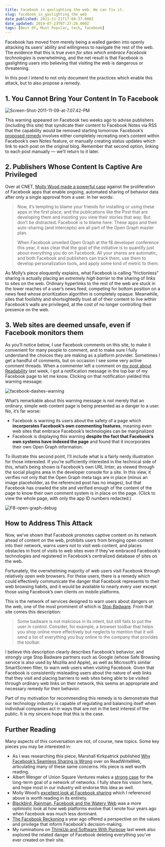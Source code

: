 ```yaml
---
title: Facebook is gaslighting the web. We can fix it.
slug: facebook_is_gaslighting_the_web
date_published: 2011-11-21T17:08:37.000Z
date_updated: 2019-07-23T07:27:26.000Z
tags: [Best Of, Most Popular, tech, facebook]
---
```


Facebook has moved from merely being a walled garden into openly attacking its users’ ability and willingness to navigate the rest of the web. The evidence that this is true *even for sites which embrace Facebook technologies* is overwhelming, and the net result is that Facebook is gaslighting users into believing that visiting the web is dangerous or threatening.

In this post I intend to not only document the practices which enable this attack, but to also propose a remedy.

## 1. You Cannot Bring Your Content In To Facebook

![Screen-Shot-2011-11-09-at-7.07.42-PM](https://cdn.glitch.global/c4e475b2-a54e-47e0-973c-ed0bd1b46262/changes-to-sharing.png?v=1670804589433)

This warning appeared on Facebook two weeks ago to advise publishers (including this site) that syndicate their content to Facebook Notes via RSS that the capability would be removed starting tomorrow. Facebook’s [proposed remedy](https://www.facebook.com/help/?faq=206051139465982#My-blog-isn't-importing-to-Facebook.) involves either completely recreating one’s content within Facebook’s own Notes feature, or manually creating status updates which link to each post on the original blog. Remember that second option, linking to each post manually — we’ll return to it later.

## 2. Publishers Whose Content Is Captive Are Privileged

Over at CNET, [Molly Wood made a powerful case](http://news.cnet.com/8301-31322_3-57324406-256/how-facebook-is-ruining-sharing) against the proliferation of Facebook apps that enable ongoing, automated sharing of behavior data after only a single approval from a user. In her words:

> Now, it’s tempting to blame your friends for installing or using these apps in the first place, and the publications like the Post that are developing them and insisting you view their stories that way. But don’t be distracted. Facebook is to blame here. These apps and their auto-sharing (and intercepts) are all part of the Open Graph master plan.
> 
> When Facebook unveiled Open Graph at the f8 developer conference this year, it was clear that the goal of the initiative is to quantify just about everything you do on Facebook. All your shares are automatic, and both Facebook and publishers can track them, use them to develop personalization tools, and apply some kind of metric to them.

As Molly’s piece eloquently explains, what Facebook is calling “frictionless” sharing is actually placing an *extremely high barrier* to the sharing of links to sites on the web. Ordinary hyperlinks to the rest of the web are stuck in the lower reaches of a user’s news feed, competing for bottom position on a news feed whose prioritization algorithm is completely opaque. Meanwhile, sites that foolishly and shortsightedly trust all of their content to live within Facebook’s walls are privileged, at the cost of no longer controlling their presence on the web.

## 3. Web sites are deemed unsafe, even if Facebook monitors them

As you’ll notice below, I use Facebook comments on this site, to make it convenient for many people to comment, and to make sure I fully understand the choices they are making as a platform provider. Sometimes I get a handful of comments, but on occasion I see some very active comment threads. When a commenter left a comment on [my post about Readability](/2011/11/17/readability_and_intention) last week, I got a notification message in the top bar of my Facebook page to let me know. Clicking on that notification yielded this warning message:

![facebook-dashes-warning](https://cdn.glitch.global/c4e475b2-a54e-47e0-973c-ed0bd1b46262/facebook-dashes-warning.png?v=1670804633550)

What’s remarkable about this warning message is not merely that an ordinary, simple web content page is being presented as a danger to a user. No, it’s far worse:

- Facebook is warning its users about the safety of a page which **incorporates Facebook’s own commenting features**, meaning even web sites that embrace Facebook’s technologies can be marginalized
- Facebook is displaying this warning **despite the fact that Facebook’s own systems have indexed the page** and found that it incorporates their own Open Graph information.

To illustrate this second point, I’ll include what is a fairly nerdy illustration for those interested. If you’re sufficiently interested in the technical side of this, what’s being shown is Facebook’s own URL linter, as viewed through the social plugins area in the developer console for a site. In this view, it verifies not only that the Open Graph meta tags are in place (minus an image placeholder, as the referenced post has no images), but that Facebook has crawled the site and verified enough of the content of the page to know their own comment system is in place on the page. (Click to view the whole page, with only the app ID numbers redacted.)

![FB-open-graph-debug](https://cdn.glitch.global/c4e475b2-a54e-47e0-973c-ed0bd1b46262/FB-open-graph-debug.png?v=1670804678642)

## How to Address This Attack

Now, we’ve shown that Facebook promotes captive content on its network ahead of content on the web, prohibits users from bringing open content into their network, warns users not to visit web content, and places obstacles in front of visits to web sites even if they’ve embraced Facebook’s technologies and registered in Facebook’s centralized database of sites on the web.

Fortunately, the overwhelming majority of web users visit Facebook through relatively open web browsers. For these users, there is a remedy which could effectively communicate the danger that Facebook represents to their web browsing habits, and it would be available to nearly every user except those using Facebook’s own clients on mobile platforms.

This is the network of services designed to warn users about dangers on the web, one of the most prominent of which is [Stop Badware](http://stopbadware.org/). From that site comes this description:

> Some badware is not malicious in its intent, but still fails to put the user in control. Consider, for example, a browser toolbar that helps you shop online more effectively but neglects to mention that it will send a list of everything you buy online to the company that provides the toolbar.

I believe this description clearly describes Facebook’s behavior, and strongly urge Stop Badware partners such as Google (whose Safe Browsing service is also used by Mozilla and Apple), as well as Microsoft’s similar SmartScreen filter, to warn web users when visiting Facebook. Given that Facebook is consistently misleading users about the nature of web links that they visit and placing barriers to web sites being able to be visited through ordinary web links on their network, this seems an appropriate and necessary remedy for their behavior.

Part of my motivation for recommending this remedy is to demonstrate that our technology industry *is* capable of regulating and balancing itself when individual companies act in ways that are not in the best interest of the public. It is my sincere hope that this is the case.

## Further Reading

Many aspects of this conversation are not, of course, new topics. Some key pieces you may be interested in:

- As I was researching this piece, Marshall Kirkpatrick published [Why Facebook’s Seamless Sharing is Wrong](http://www.readwriteweb.com/archives/why_facebooks_seamless_sharing_is_wrong.php) over on ReadWriteWeb, articulating many of these same concerns. His piece is well worth reading.
- Albert Wenger of Union Square Ventures makes a [strong case](http://continuations.com/post/13109220003/sharing-one-network-to-rule-them-all-or-network-of) for the long-term goal of a network of networks. I fully share his vision here, and hope most in our industry will endorse this idea as well.
- Molly Wood’s [excellent look at Facebook sharing](http://news.cnet.com/8301-31322_3-57324406-256/how-facebook-is-ruining-sharing) which I referenced above is worth reading in its entirety.
- [Blackbird, Rainman, Facebook and the Watery Web](/2007/10/08/rainman_blackbird_facebook_and_the_new_tables/) was a more optimistic look at how web platforms evolve that I wrote four years ago when Facebook was much less dominant.
- [The Facebook Reckoning](/2010/09/13/the_facebook_reckoning-2010/) a year ago offered a perspective on the values and privilege that inform Facebook’s decision-making.
- My ruminations on [ThinkUp and Software With Purpose](/2011/11/thinkup_1-0) last week also explored the related danger of Facebook deleting everything you’ve ever created on their site.
